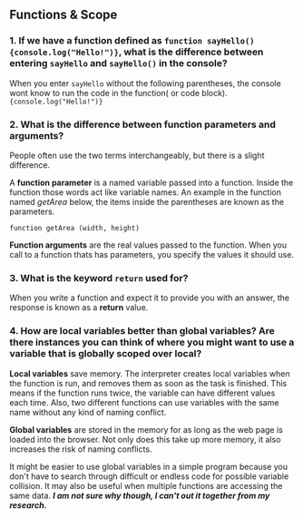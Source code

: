 ## Functions & Scope

### 1. If we have a function defined as `function sayHello(){console.log("Hello!")}`, what is the difference between entering `sayHello` and `sayHello()` in the console?

When you enter `sayHello` without the following parentheses, the console wont know to run the code in the function( or code block).
`{console.log("Hello!")}`

### 2. What is the difference between function parameters and arguments?

People often use the two terms interchangeably, but there is a slight difference.

A **function parameter** is a named variable passed into a function. Inside the function those words act like variable names. An example in the function named _getArea_ below, the items inside the parentheses are known as the parameters.

`function getArea (width, height)`

**Function arguments** are the real values passed to the function. When you call to a function thats has parameters, you specify the values it should use.  

### 3. What is the keyword `return` used for?

When you write a function and expect it to provide you with an answer, the response is known as a **return** value.

### 4. How are local variables better than global variables? Are there instances you can think of where you might want to use a variable that is globally scoped over local?

**Local variables** save memory. The interpreter creates local variables when the function is run, and removes them as soon as the task is finished. This means if the function runs twice, the variable can have different values each time. Also, two different functions can use variables with the same name without any kind of naming conflict.

**Global variables** are stored in the memory for as long as the web page is loaded into the browser. Not only does this take up more memory, it also increases the risk of naming conflicts.

It might be easier to use global variables in a simple program because you don't have to search through difficult or endless code for possible variable collision. It may also be useful when multiple functions are accessing the same data. _**I am not sure why though, I can't out it together from my research.**_
